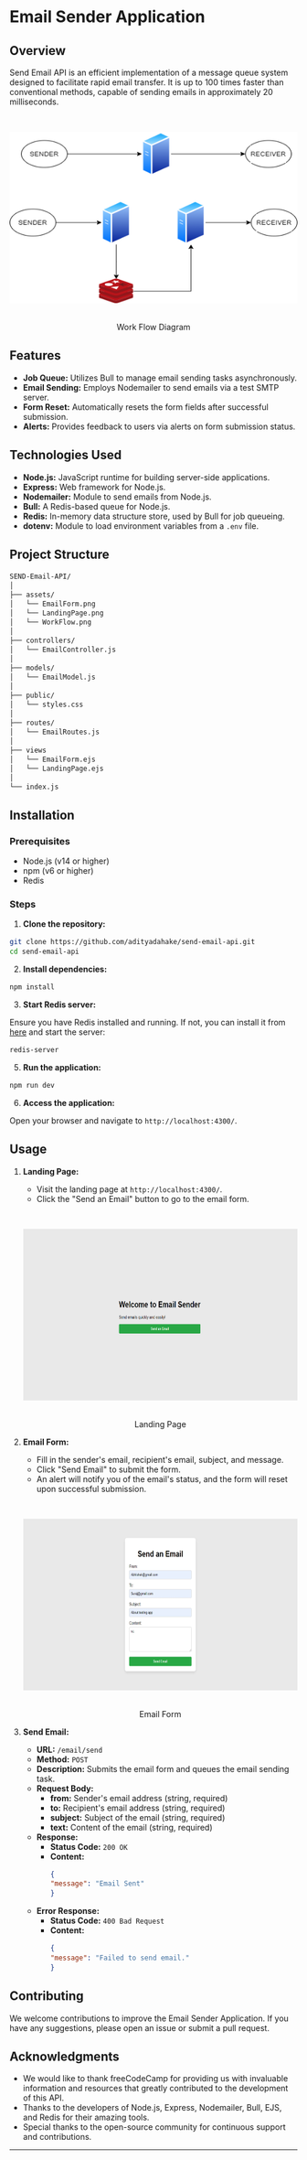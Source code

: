 # Email Sender Application
 
## Overview
 
Send Email API is an efficient implementation of a message queue system designed to facilitate rapid email transfer. It is up to 100 times faster than conventional methods, capable of sending emails in approximately 20 milliseconds.

<p align="center"><img src= "./assets/WorkFlow.png" alt="Work Flow Diagram" width = 550px height = 300px vspace=30px>
<br> 
    Work Flow Diagram
</p>
 
## Features
 
- **Job Queue:** Utilizes Bull to manage email sending tasks asynchronously.
- **Email Sending:** Employs Nodemailer to send emails via a test SMTP server.
- **Form Reset:** Automatically resets the form fields after successful submission.
- **Alerts:** Provides feedback to users via alerts on form submission status.
 
## Technologies Used
 
- **Node.js:** JavaScript runtime for building server-side applications.
- **Express:** Web framework for Node.js.
- **Nodemailer:** Module to send emails from Node.js.
- **Bull:** A Redis-based queue for Node.js.
- **Redis:** In-memory data structure store, used by Bull for job queueing.
- **dotenv:** Module to load environment variables from a `.env` file.
 
## Project Structure
 
```
SEND-Email-API/
│
├── assets/
│   └── EmailForm.png
│   └── LandingPage.png
│   └── WorkFlow.png
│
├── controllers/
│   └── EmailController.js
│
├── models/
│   └── EmailModel.js
│
├── public/
│   └── styles.css
│
├── routes/
│   └── EmailRoutes.js
│
├── views
│   └── EmailForm.ejs
│   └── LandingPage.ejs
│
└── index.js
```
 
## Installation
 
### Prerequisites
 
- Node.js (v14 or higher)
- npm (v6 or higher)
- Redis
 
### Steps
 
1. **Clone the repository:**
 
```sh
git clone https://github.com/adityadahake/send-email-api.git
cd send-email-api
```
 
2. **Install dependencies:**
 
```sh
npm install
```
 
<!-- 3. **Set up environment variables:**
 
Create a `.env` file in the root directory and add your Redis URL:
 
```sh
REDIS_URL=redis://localhost:6379
``` -->
 
3. **Start Redis server:**
 
Ensure you have Redis installed and running. If not, you can install it from [here](https://redis.io/download) and start the server:
 
```sh
redis-server
```
 
5. **Run the application:**
 
```sh
npm run dev
```
 
6. **Access the application:**
 
Open your browser and navigate to `http://localhost:4300/`.
 
## Usage
 
1. **Landing Page:**
   - Visit the landing page at `http://localhost:4300/`.
   - Click the "Send an Email" button to go to the email form.
   <p align="center"><img src= "./assets/LandingPage.png" alt="Landing page" width = 550px height = 300px vspace=30px>
    <br> 
    Landing Page
    </p>
 
2. **Email Form:**
   - Fill in the sender's email, recipient's email, subject, and message.
   - Click "Send Email" to submit the form.
   - An alert will notify you of the email's status, and the form will reset upon successful submission.
   <p align="center"><img src= "./assets/EmailForm.png" alt="Email Form" width = 550px height = 300px vspace=30px>
    <br> 
    Email Form
    </p>

3. **Send Email:**
    - **URL:** `/email/send`
    - **Method:** `POST`
    - **Description:** Submits the email form and queues the email sending task.
    - **Request Body:**
        - **from:** Sender's email address (string, required)
        - **to:** Recipient's email address (string, required)
        - **subject:** Subject of the email (string, required)
        - **text:** Content of the email (string, required)
    - **Response:**
        - **Status Code:** `200 OK`
        - **Content:**
            ```json
            {
            "message": "Email Sent"
            }
            ```
    - **Error Response:**
        - **Status Code:** `400 Bad Request`
        - **Content:**
            ```json
            {
            "message": "Failed to send email."
            }
            ```

## Contributing
 
We welcome contributions to improve the Email Sender Application. If you have any suggestions, please open an issue or submit a pull request.
 
## Acknowledgments
 
- We would like to thank freeCodeCamp for providing us with invaluable information and resources that greatly contributed to the development of this API.
- Thanks to the developers of Node.js, Express, Nodemailer, Bull, EJS, and Redis for their amazing tools.
- Special thanks to the open-source community for continuous support and contributions.
 
---
 